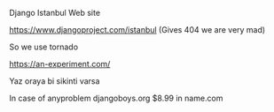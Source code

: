 Django Istanbul Web site

<https://www.djangoproject.com/istanbul> (Gives 404 we are very mad)

So we use tornado

<https://an-experiment.com/>

Yaz oraya bi sikinti varsa

In case of anyproblem djangoboys.org $8.99 in name.com
